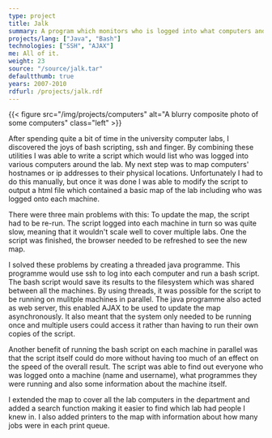 ```yaml
---
type: project
title: Jalk
summary: A program which monitors who is logged into what computers and what they're up to.
projects/lang: ["Java", "Bash"]
technologies: ["SSH", "AJAX"]
me: All of it.
weight: 23
source: "/source/jalk.tar"
defaultthumb: true
years: 2007-2010
rdfurl: /projects/jalk.rdf
---
```


{{< figure src="/img/projects/computers" alt="A blurry composite photo of some computers" class="left" >}}

After spending quite a bit of time in the university computer labs, I discovered the joys of bash scripting, ssh and finger. By combining these utilities I was able to write a script which would list who was logged into various computers around the lab. My next step was to map computers' hostnames or ip addresses to their physical locations. Unfortunately I had to do this manually, but once it was done I was able to modify the script to output a html file which contained a basic map of the lab including who was logged onto each machine.

There were three main problems with this: To update the map, the script had to be re-run. The script logged into each machine in turn so was quite slow, meaning that it wouldn't scale well to cover multiple labs. One the script was finished, the browser needed to be refreshed to see the new map.

I solved these problems by creating a threaded java programme. This programme would use ssh to log into each computer and run a bash script. The bash script would save its results to the filesystem which was shared between all the machines. By using threads, it was possible for the script to be running on mulitple machines in parallel. The java programme also acted as web server, this enabled AJAX to be used to update the map asynchronously. It also meant that the system only needed to be running once and multiple users could access it rather than having to run their own copies of the script.

Another benefit of running the bash script on each machine in parallel was that the script itself could do more without having too much of an effect on the speed of the overall result. The script was able to find out everyone who was logged onto a machine (name and username), what programmes they were running and also some information about the machine itself.

I extended the map to cover all the lab computers in the department and added a search function making it easier to find which lab had people I knew in. I also added printers to the map with information about how many jobs were in each print queue.
